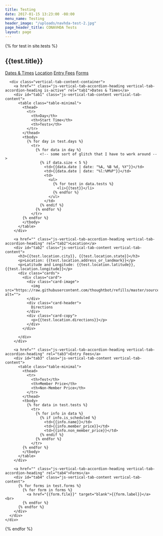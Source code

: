 ```yaml
---
title: Testing
date: 2017-01-15 13:23:00 -08:00
menu_name: Testing
header_image: "/uploads/navhda-test-2.jpg"
page_header_title: CONAVHDA Tests
layout: page
---
```


{% for test in site.tests %}
  <div class="row row-1">
    <h2>{{test.title}}</h2>
    <div class="vertical-tabs-container">
      <div class="vertical-tabs">
        <a href="javascript:void(0)" class="js-vertical-tab vertical-tab is-active" rel="tab1">Dates & Times</a>
        <a href="javascript:void(0)" class="js-vertical-tab vertical-tab" rel="tab2">Location</a>
        <a href="javascript:void(0)" class="js-vertical-tab vertical-tab" rel="tab3">Entry Fees</a>
        <a href="javascript:void(0)" class="js-vertical-tab vertical-tab" rel="tab4">Forms</a>
      </div>

      <div class="vertical-tab-content-container">
        <a href="" class="js-vertical-tab-accordion-heading vertical-tab-accordion-heading is-active" rel="tab1">Dates & Times</a>
        <div id="tab1" class="js-vertical-tab-content vertical-tab-content">
          <table class="table-minimal">
            <thead>
              <tr>
                <th>Day</th>
                <th>Start Time</th>
                <th>Tests</th>
              </tr>
            </thead>
            <tbody>
              {% for day in test.days %}
                <tr>
                  {% for data in day %}
                    <!-- some sort of glitch that I have to work around -->
                    {% if data.size < 5 %}
                      <td>{{data.date | date: "%A, %B %d, %Y"}}</td>
                      <td>{{data.date | date: "%l:%M%P"}}</td>
                      <td>
                        <ul>
                          {% for test in data.tests %}
                            <li>{{test}}</li>
                          {% endfor %}
                        </ul>
                      </td>
                    {% endif %}
                  {% endfor %}
                </tr>
            {% endfor %}
            </tbody>
          </table>
        </div>

        <a href="" class="js-vertical-tab-accordion-heading vertical-tab-accordion-heading" rel="tab2">Location</a>
        <div id="tab2" class="js-vertical-tab-content vertical-tab-content">
          <h3>{{test.location.city}}, {{test.location.state}}</h3>
          <p>Location: {{test.location.address_or_landmark}}</p>
          <p>Latitude and Longitude: {{test.location.latitude}}, {{test.location.longitude}}</p>
          <div class="cards">
            <div class="card">
              <div class="card-image">
                <img src="https://raw.githubusercontent.com/thoughtbot/refills/master/source/images/mountains.png" alt="">
              </div>
              <div class="card-header">
                Directions
              </div>
              <div class="card-copy">
                <p>{{test.location.directions}}</p>
              </div>
            </div>

          </div>
        </div>

        <a href="" class="js-vertical-tab-accordion-heading vertical-tab-accordion-heading" rel="tab3">Entry Fees</a>
        <div id="tab3" class="js-vertical-tab-content vertical-tab-content">
          <table class="table-minimal">
            <thead>
              <tr>
                <th>Test</th>
                <th>Member Price</th>
                <th>Non-Member Price</th>
              </tr>
            </thead>
            <tbody>
              {% for data in test.tests %}
                <tr>
                  {% for info in data %}
                    {% if info.is_scheduled %}
                      <td>{{info.name}}</td>
                      <td>{{info.member_price}}</td>
                      <td>{{info.non_member_price}}</td>
                    {% endif %}
                  {% endfor %}
                </tr>
            {% endfor %}
            </tbody>
          </table>
        </div>

        <a href="" class="js-vertical-tab-accordion-heading vertical-tab-accordion-heading" rel="tab4">Forms</a>
        <div id="tab4" class="js-vertical-tab-content vertical-tab-content">
          {% for forms in test.forms %}
            {% for form in forms %}
              <a href="{{form.file}}" target="blank">{{form.label}}</a><br>
            {% endfor %}
          {% endfor %}
        </div>
      </div>
    </div>
  </div>
{% endfor %}
<script src="/javascript/vertical_tabs.js"></script>
